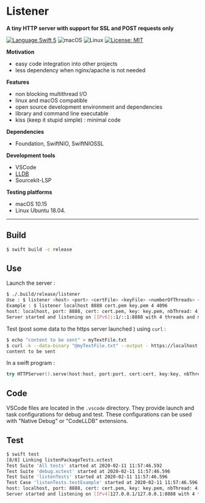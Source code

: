 # Listener

**A tiny HTTP server with support for SSL and POST requests only**

<a href="https://swift.org" target="_blank"><img src="https://img.shields.io/badge/Language-Swift%205-orange.svg" alt="Language Swift 5"></a>
<img src="https://img.shields.io/badge/os-macOS-green.svg?style=flat" alt="macOS">
<img src="https://img.shields.io/badge/os-linux-green.svg?style=flat" alt="Linux">
[![License: MIT](https://img.shields.io/badge/License-MIT-blue.svg)](https://opensource.org/licenses/MIT)

**Motivation**

- easy code integration into other projects
- less dependency when nginx/apache is not needed

**Features**
- non blocking multithread I/O
- linux and macOS compatible
- open source development environment and dependencies
- library and command line executable
- kiss (keep it stupid simple) : minimal code

**Dependencies**
- Foundation, SwiftNIO, SwiftNIOSSL

**Development tools**
- VSCode 
- <a href="https://lldb.llvm.org">LLDB</a>
- Sourcekit-LSP

**Testing platforms**
- macOS 10.15
- Linux Ubuntu 18.04.

----

## Build

```bash
$ swift build -c release
```

## Use

Launch the server :
```bash
$ ./.build/release/listener
Use : $ listener <host> <port> <certFile> <keyFile> <numberOfThreads> <maxBodySize>
Example : $ listener localhost 8888 cert.pem key.pem 4 4096
host: localhost, port: 8888, cert: cert.pem, key: key.pem, nbThread: 4, maxBodySize: 65535
Server started and listening on [IPv6]::1/::1:8888 with 4 threads and maxBodySize 65535
```

Test (post some data to the https server launched ) using `curl` :
```bash
$ echo "content to be sent" > myTextFile.txt
$ curl -k --data-binary "@myTextFile.txt" --output - https://localhost:8888
content to be sent
```

In a swift program : 
```swift
try HTTPServer().serve(host:host, port:port, cert:cert, key:key, nbThread:nbThread, maxBodySize:maxBodySize, action: Echo())
```

## Code

VSCode files are located in the `.vscode` directory.
They provide launch and task configurations for debug and test.
These configurations can be used with "Native Debug" or "CodeLLDB" extensions.


## Test

```bash
$ swift test
[8/8] Linking listenPackageTests.xctest
Test Suite 'All tests' started at 2020-02-11 11:57:46.592
Test Suite 'debug.xctest' started at 2020-02-11 11:57:46.596
Test Suite 'listenTests' started at 2020-02-11 11:57:46.596
Test Case 'listenTests.testExample' started at 2020-02-11 11:57:46.596
host: localhost, port: 8888, cert: cert.pem, key: key.pem, nbThread: 4, maxBodySize: 65535
Server started and listening on [IPv4]127.0.0.1/127.0.0.1:8888 with 4 threads and maxBodySize 65535
```
